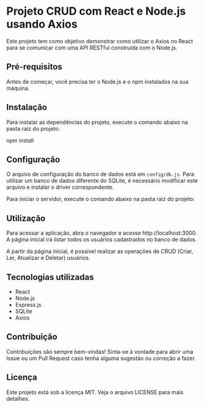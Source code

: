 # Projeto CRUD com React e Node.js usando Axios

Este projeto tem como objetivo demonstrar como utilizar o Axios no React para se comunicar com uma API RESTful construída com o Node.js.

## Pré-requisitos

Antes de começar, você precisa ter o Node.js e o npm instalados na sua máquina.

## Instalação

Para instalar as dependências do projeto, execute o comando abaixo na pasta raiz do projeto:

npm install


## Configuração

O arquivo de configuração do banco de dados está em `config/db.js`. Para utilizar um banco de dados diferente do SQLite, é necessário modificar este arquivo e instalar o driver correspondente.

Para iniciar o servidor, execute o comando abaixo na pasta raiz do projeto:


## Utilização

Para acessar a aplicação, abra o navegador e acesse http://localhost:3000. A página inicial irá listar todos os usuários cadastrados no banco de dados.

A partir da página inicial, é possível realizar as operações de CRUD (Criar, Ler, Atualizar e Deletar) usuários.

## Tecnologias utilizadas

- React
- Node.js
- Express.js
- SQLite
- Axios

## Contribuição

Contribuições são sempre bem-vindas! Sinta-se à vontade para abrir uma Issue ou um Pull Request caso tenha alguma sugestão ou correção a fazer.

## Licença

Este projeto está sob a licença MIT. Veja o arquivo LICENSE para mais detalhes.
